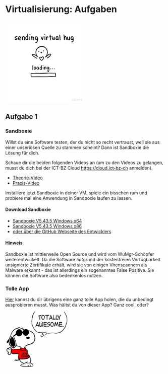 # Virtualisierung: Aufgaben

![Bild](res/virtual-hug.gif)

## Aufgabe 1

### Sandboxie

Willst du eine Software testen, der du nicht so recht vertraust, weil sie aus einer unseriösen Quelle zu stammen scheint? Dann ist Sandboxie die Lösung für dich.

Schaue dir die beiden folgenden Videos an (um zu den Videos zu gelangen, musst du dich bei der ICT-BZ Cloud <https://cloud.ict-bz-ch> anmelden).

- [Theorie-Video](https://cloud.ict-bz.ch/remote.php/webdav/BLJ/41_eBooks-und-Videotrainig/Videos-diverse/Sandboxie_Theorie.mp4)
- [Praxis-Video](https://cloud.ict-bz.ch/remote.php/webdav/BLJ/41_eBooks-und-Videotrainig/Videos-diverse/Sandboxie_Praxis.mp4)

Installiere jetzt Sandboxie in deiner VM, spiele ein bisschen rum und probiere mal eine Anwendung in Sandboxie laufen zu lassen.

#### Download Sandboxie

- [Sandboxie V5.43.5 Windows x64](res/SandboxieInstall64-v5.43.5.exe)
- [Sandboxie V5.43.5 Windows x86](res/SandboxieInstall32-v5.43.5.exe)
- [oder über die GitHub Webseite des Entwicklers](https://github.com/sandboxie-plus/Sandboxie/releases)

#### Hinweis

Sandboxie ist mittlerweile Open Source und wird vom WuMgr-Schöpfer weiterentwickelt. Da die Software aufgrund der kostenfreien Verfügbarkeit unsignierte Zertifikate erhält, wird sie von einigen Virenscannern als Malware erkannt - das ist allerdings ein sogenanntes False Positive. Sie können die Software also bedenkenlos nutzen.

### Tolle App

[Hier](res/TolleApp.exe) kannst du dir übrigens eine ganz tolle App holen, die du unbedingt ausprobieren musst. Was hältst du von dieser App? Ganz cool, oder?

![Bild](res/snoopy.jpg)
